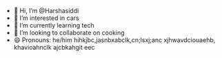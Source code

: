- 👋 Hi, I’m @Harshasiddi
- 👀 I’m interested in cars
- 🌱 I’m currently learning tech
- 💞️ I’m looking to collaborate on cooking
- 😄 Pronouns: he/him
hihkjbc,jasnbxabclk,cn;lsxj;anc
xjhwavdciouaehb, 
khavioahnclk ajcbkahgit eec

